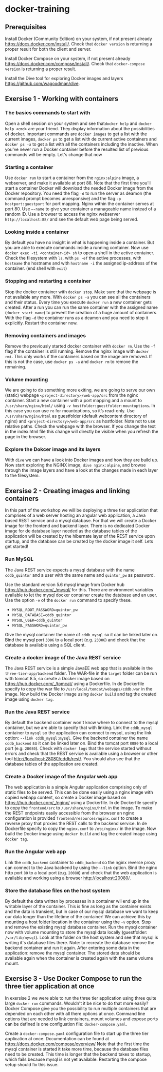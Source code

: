 # docker-training

## Prerequisites

Install Docker (Community Edition) on your system, if not present already <https://docs.docker.com/install/>. Check that `docker version` is returning a proper result for both the client and server.

Install Docker Compose on your system, if not present already <https://docs.docker.com/compose/install/>. Check that `docker-compose version` is returning a proper result.

Install the Dive tool for exploring Docker images and layers <https://github.com/wagoodman/dive>.

## Exersise 1 - Working with containers

### The basics commands to start with
Open a shell session on your system and see that`docker help` and `docker help <cmd>` are your friend. 
They display information about the possibilities of docker. 
Important commands are `docker images` to get a list with the current images, `docker ps` to get a list with de current active containers and `docker ps -a` to get a list with all the containers including the inactive. 
When you've never run a Docker container before the resulted list of previous commands will be empty. 
Let's change that now

### Starting a container
Use `docker run` to start a container from the `nginx:alpine` image, a webserver, and make it available at port 88.
Note that the first time you'll start a container Docker will download the needed Docker image from the Docker repository.
You need the flag `-d` to run the server as deamon (the command prompt becomes unresponsive) and the flag `-p hostport:guestport` for port mapping. 
Nginx within the container serves at port 80.
Use `—-name` to give your container a manageable name instead of a random ID. 
Use a browser to access the nginx webserver `http://localhost:88/` and see the default web page being served.

### Looking inside a container
By default you have no insight in what is happening inside a container. 
But you are able to execute commands inside a running container. 
Now use `docker exec -ti <container-id> sh` to open a shell in the active container. 
Check the filesystem with `ls`, with `ps -ef` the active processes, with `hostname` the hostname and with `hostname -i` the assigned ip-address of the container. (end shell with `exit`)

### Stopping and restarting a container
Stop the docker container with `docker stop`. Make sure that the webpage is not available any more.
With `docker ps -a` you can see all the containers and their status.
Every time you execute `docker run` a new container gets created. 
After a run you can run the same container with the assigned name (`docker start name`) to prevent the creation of a huge amount of containers. 
With the flag `-d` the container runs as a deamon and you need to stop it explicitly. 
Restart the container now.

### Removing containers and images
Remove the previously started docker container with `docker rm`. 
Use the `-f` flag if the container is still running.
Remove the nginx image with `docker rmi`. 
This only works if the containers based on the image are removed. 
If this is not the case, use `docker ps -a` and `docker rm` to remove the remaining.

### Volume mounting
We are going to do something more exiting, we are going to serve our own (static) webpage `<project-directory>/web-app/src` from the nginx container. 
Start a new container with a port mapping and a mount to `/usr/share/nginx/html/` using `-v hostfolder:guestfolder:mountoptions`. 
In this case you can use `ro` for mountoptions, so it’s read-only. 
Use `/usr/share/nginx/html` as guestfolder (default webcontent directory of nginx) and `<project-directory>/web-app/src` as hostfolder. 
Note not to use relative paths.
Check the webpage with the browser.
If you change the text in the index.html file this change will directly be visible when you refresh the page in the browser.

### Explore the Dokcer image and its layers
With `dive` we can have a look into Docker images and how they are build up.
Now start exploring the NGINX image, `dive nginx:alpine`, and browse through the image layers and have a look at the changes made in each layer to the filesystem.


## Exersise 2 - Creating images and linking containers
In this part of the workshop we will be deploying a three tier application that comprises of a web server hosting an angular web application, a Java based REST service and a mysql database. 
For that we will create a Docker image for the frontend and backend layer. 
There is no dedicated Docker image for de database layer needed as the database tables of the application will be created by the hibernate layer of the REST service upon startup, and the database can be created by the docker image it self.
Lets get started!

### Run MySQL
The Java REST service expects a mysql database with the name `cddb_quintor` and a user with the same name and `quintor_pw` as password.

Use the standard version 5.6 mysql image from Docker hub <https://hub.docker.com/_/mysql/> for this. 
There are environment variables available to let the mysql docker container create the database and an user. 
Use the option `-e` of the `docker run` command to specify these. 
- `MYSQL_ROOT_PASSWORD=quintor_pw`
- `MYSQL_DATABASE=cddb_quintor`
- `MYSQL_USER=cddb_quintor`
- `MYSQL_PASSWORD=quintor_pw`

Give the mysql container the name of `cddb_mysql` so it can be linked later on. 
Bind the mysql port `3306` to a local port (e.g. `23306`) and check that the database is available using a SQL client.

### Create a docker image of the Java REST service
The Java REST service is a simple JavaEE web app that is available in the `three-tier-app/backend` folder. 
The WAR-file in the `target` folder can be run with tomcat 8.5, so create a Docker image based on <https://hub.docker.com/_/tomcat/> using a Dockerfile. 
In de Dockerfile specify to copy the war file to `/usr/local/tomcat/webapps/cddb.war` in the image.
Now build the Docker image using `docker build` and tag the created image using `docker tag`.

### Run the Java REST service
By default the backend container won't know where to connect to the mysql container, but we are able to specify that with linking. 
Link the `cddb_mysql` container to `mysql` so the application can connect to mysql, using the link option: `--link cddb_mysql:mysql`. 
Give the backend container the name `cddb_backend` so it can be linked later on. 
Bind the tomcat port `8080` to a local port (e.g. `28080`). 
Check with `docker logs` that the service started without errors and check that the REST service is available using a browser or other tool <http://localhost:28080/cddb/rest/>.
You should also see that the database tables of the application are created.

### Create a Docker image of the Angular web app
The web application is a simple Angular application comprising only of static files to be served. 
This can be done easily using a nginx image with copied webapp content, so create a Docker image based on <https://hub.docker.com/_/nginx/> using a Dockerfile.
In de Dockerfile specify to copy the `frontend/src` to `/usr/share/nginx/html` in the image.
To make the REST endpoints easily accessible from the browser an nginx configuration is provided `frontend/resources/nginx.conf` to create a reverse proxy that proxies the REST calls to the backend service.
In de Dockerfile specify to copy the `nginx.conf` to `/etc/nginx/` in the image.
Now build the Docker image using `docker build` and tag the created image using `docker tag`.

### Run the Angular web app
Link the `cddb_backend` container to `cddb_backend` so the nginx reverse proxy can connect to the Java backend by using the `--link` option. 
Bind the nginx http port `80` to a local port (e.g. `20080`) and check that the web application is available and working using a browser <http://localhost:20080/>.

### Store the database files on the host system
By default the data written by processes in a container wil end up in the writable layer of the container.
This is fine as long as the container exists and the data is transient, but in case of our mysql database we want to keep our data longer than the lifetime of the container!
We can achieve this by mounting a host folder location in the container using the `-v` option.
Stop and remove the existing mysql database container.
Run the mysql container now with volume mounting to store the mysql data locally (guestfolder: `/var/lib/mysql`). 
Look at the folder on the host system and see that mysql is writing it's database files there.
Note: to recreate the database remove the backend container and run it again.
After entering some data in the application: remove the mysql container. 
The stored data should be available again when the container is created again with the same volume mount.

## Exersise 3 - Use Docker Compose to run the three tier application at once
In exersise 2 we were able to run the three tier application using three quite large `docker run` commands.
Wouldn't it be nice to do that more easily?
Docker Compose give you the possibility to run multiple containers that are depended on each other with all there options at once. 
Command line options that are needed to link containers, mount volumes and expose ports can be defined is one configuation file: `docker-compose.yaml`.

Create a `docker-compose.yaml` configuration file to start up the three tier application at once. 
Documentation can be found at <https://docs.docker.com/compose/overview/>
Note that the first time the mysql container is started it take more time, because the database files need to be created.
This time is longer that the backend takes to startup, which fails because mysql is not yet available.
Restarting the compose setup should fix this issue.
